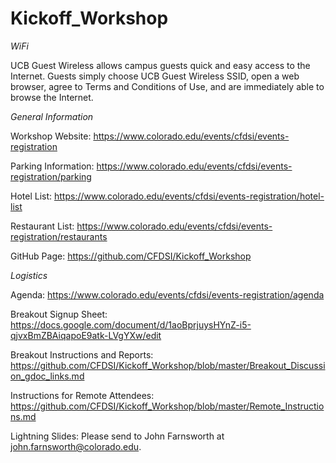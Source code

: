 # Kickoff_Workshop

_WiFi_

UCB Guest Wireless allows campus guests quick and easy access to the Internet. Guests simply choose UCB Guest Wireless SSID, open a web browser, agree to Terms and Conditions of Use, and are immediately able to browse the Internet.

_General Information_

Workshop Website: https://www.colorado.edu/events/cfdsi/events-registration

Parking Information: https://www.colorado.edu/events/cfdsi/events-registration/parking

Hotel List: https://www.colorado.edu/events/cfdsi/events-registration/hotel-list

Restaurant List: https://www.colorado.edu/events/cfdsi/events-registration/restaurants

GitHub Page: https://github.com/CFDSI/Kickoff_Workshop

_Logistics_

Agenda: https://www.colorado.edu/events/cfdsi/events-registration/agenda

Breakout Signup Sheet: https://docs.google.com/document/d/1aoBprjuysHYnZ-i5-qjvxBmZBAiqapoE9atk-LVgYXw/edit

Breakout Instructions and Reports: https://github.com/CFDSI/Kickoff_Workshop/blob/master/Breakout_Discussion_gdoc_links.md

Instructions for Remote Attendees:
https://github.com/CFDSI/Kickoff_Workshop/blob/master/Remote_Instructions.md

Lightning Slides:
Please send to John Farnsworth at john.farnsworth@colorado.edu.
